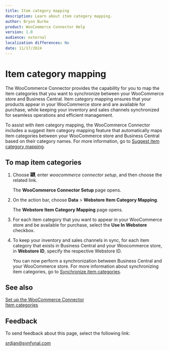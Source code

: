 ```yaml
---
title: Item category mapping
description: Learn about item category mapping.
author: Bryon Burke
product: WooCommerce Connector Help
version: 1.0
audience: external
localization differences: No
date: 11/17/2024
---
```


<!-- markdownlint-disable MD006 MD007 MD009 MD024 MD025 MD033 -->
<!--// cspell:ignore  markdownlint allowfullscreen keyframes webstore woocommerce -->

# Item category mapping

The WooCommerce Connector provides the capability for you to map the item categories that you want to synchronize between your WooCommerce store and Business Central. Item category mapping ensures that your products appear in your WooCommerce store and are available for purchase, while keeping your inventory and sales channels synchronized for seamless operations and efficient management.

To assist with item category mapping, the WooCommerce Connector includes a suggest item category mapping feature that automatically maps item categories between your WooCommerce store and Business Central based on their category names. For more information, go to [Suggest item category mapping](suggest-item-category-mapping.md).

## To map item categories

1. Choose ![Lightbulb that opens the Tell Me feature.](media/ui-search/search_small.png "Tell me what you want to do"), enter <i>woocommerce connector setup</i>, and then choose the related link.

   The <b>WooCommerce Connector Setup</b> page opens.

1. On the action bar, choose <b>Data</b> > <b>Webstore Item Category Mapping</b>.

   The <b>Webstore Item Category Mapping</b> page opens.

1. For each item category that you want to appear in your WooCommerce store and be available for purchase, select the <b>Use In Webstore</b> checkbox.

1. To keep your inventory and sales channels in sync, for each item category that exists in Business Central and your Woocommerce store, in <b>Webstore ID</b>, specify the respective Webstore ID.

   You can now perform a synchronization between Business Central and your WooCommerce store. For more information about synchronizing item categories, go to [Synchronize item categories](synchronize-item-categories.md).

## See also

[Set up the WooCommerce Connector](set-up-woocommerce-connector.md)  
[Item categories](item-categories.md)  

## Feedback

To send feedback about this page, select the following link:

[srdjan@synfynal.com](mailto:srdjan@synfynal.com?subject=Documentation%20Feedback%20Product%20Docs:%20item-category-mapping)
